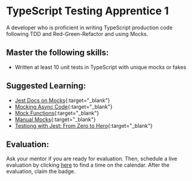 # TypeScript Testing Apprentice 1

A developer who is proficient in writing TypeScript production code following TDD and Red-Green-Refactor and using Mocks.

## Master the following skills:

* Written at least 10 unit tests in TypeScript with unique mocks or fakes

## Suggested Learning:

* [Jest Docs on Mocks](https://jestjs.io/docs/en/mock-functions){:target="_blank"}
* [Mocking Async Code](https://www.youtube.com/watch?v=4Fl5GH4eYZ8){:target="_blank"}
* [Mock Functions](https://www.youtube.com/watch?v=iN86lpkRcDk){:target="_blank"}
* [Manual Mocks](https://www.youtube.com/watch?v=9EV9gtnt-go){:target="_blank"}
* [Testiong with Jest: From Zero to Hero](https://www.youtube.com/watch?v=NHMIn723hQY){:target="_blank"}

## Evaluation:

Ask your mentor if you are ready for evaluation. Then, schedule a live evaluation by clicking [here](http://evals.codex.academy) to find a time on the calendar. After the evaluation, claim the badge.
